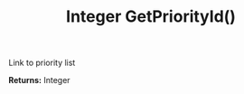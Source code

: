 ﻿---
uid: crmscript_ref_NSAppointment_GetPriorityId
title: Integer GetPriorityId()
intellisense: NSAppointment.GetPriorityId
keywords: NSAppointment, GetPriorityId
so.topic: reference
---

Link to priority list

**Returns:** Integer


